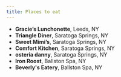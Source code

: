 ```yaml
---
title: Places to eat
---
```


- **Gracie’s Lunchonette**, Leeds, NY
- **Triangle Diner**, Saratoga Springs, NY
- **Sweet Mimi’s**, Saratoga Springs, NY
- **Comfort Kitchen**, Saratoga Springs, NY
- **osteria danny**, Saratoga Springs, NY
- **Iron Roost**, Ballston Spa, NY
- **Beverly's Eatery**, Ballston Spa, NY
